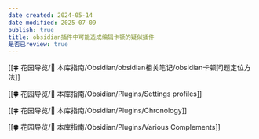 ```yaml
---
date created: 2024-05-14
date modified: 2025-07-09
publish: true
title: obsidian插件中可能造成编辑卡顿的疑似插件
是否已review: true
---
```

[[🍀 花园导览/🧰 本库指南/Obsidian/obsidian相关笔记/obsidian卡顿问题定位方法]]

[[🍀 花园导览/🧰 本库指南/Obsidian/Plugins/Settings profiles]]  

[[🍀 花园导览/🧰 本库指南/Obsidian/Plugins/Chronology]]

[[🍀 花园导览/🧰 本库指南/Obsidian/Plugins/Various Complements]]
